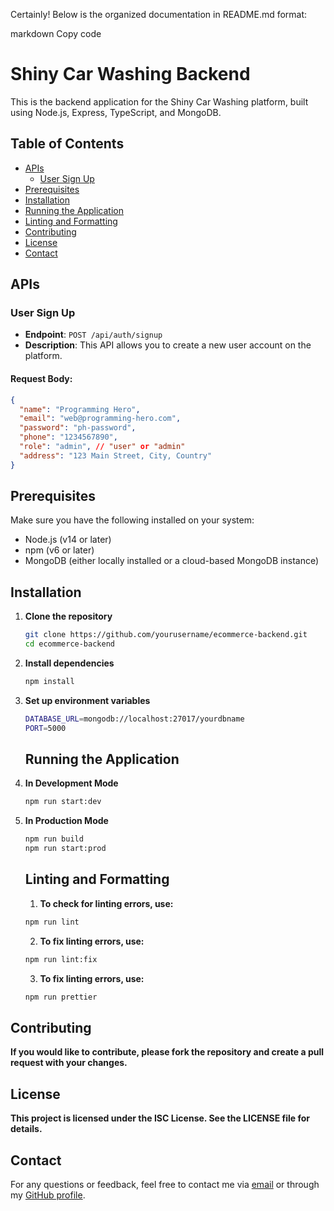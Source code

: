 Certainly! Below is the organized documentation in README.md format:

markdown
Copy code

# Shiny Car Washing Backend

This is the backend application for the Shiny Car Washing platform, built using Node.js, Express, TypeScript, and MongoDB.

## Table of Contents

- [APIs](#apis)
  - [User Sign Up](#user-sign-up)
- [Prerequisites](#prerequisites)
- [Installation](#installation)
- [Running the Application](#running-the-application)
- [Linting and Formatting](#linting-and-formatting)
- [Contributing](#contributing)
- [License](#license)
- [Contact](#contact)

## APIs

### User Sign Up

- **Endpoint**: `POST /api/auth/signup`
- **Description**: This API allows you to create a new user account on the platform.

#### Request Body:

```json
{
  "name": "Programming Hero",
  "email": "web@programming-hero.com",
  "password": "ph-password",
  "phone": "1234567890",
  "role": "admin", // "user" or "admin"
  "address": "123 Main Street, City, Country"
}
```

## Prerequisites

Make sure you have the following installed on your system:

- Node.js (v14 or later)
- npm (v6 or later)
- MongoDB (either locally installed or a cloud-based MongoDB instance)

## Installation

1. **Clone the repository**

   ```sh
   git clone https://github.com/yourusername/ecommerce-backend.git
   cd ecommerce-backend

   ```

2. **Install dependencies**

   ```sh
   npm install
   ```

3. **Set up environment variables**

   ```sh
   DATABASE_URL=mongodb://localhost:27017/yourdbname
   PORT=5000
   ```

   ## Running the Application

4. **In Development Mode**

   ```sh
   npm run start:dev
   ```

5. **In Production Mode**

   ```sh
   npm run build
   npm run start:prod
   ```

   ## Linting and Formatting

   1. **To check for linting errors, use:**

   ```sh
   npm run lint
   ```

   2. **To fix linting errors, use:**

   ```sh
   npm run lint:fix
   ```

   3. **To fix linting errors, use:**

   ```sh
   npm run prettier
   ```

## Contributing

**If you would like to contribute, please fork the repository and create a pull request with your changes.**

## License

**This project is licensed under the ISC License. See the LICENSE file for details.**

## Contact

For any questions or feedback, feel free to contact me via [email](mahpro110@gmail.com) or through my [GitHub profile](https://github.com/MAHossain1).
